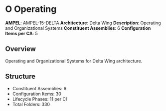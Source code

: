 # O Operating

**AMPEL**: AMPEL-15-DELTA
**Architecture**: Delta Wing
**Description**: Operating and Organizational Systems
**Constituent Assemblies**: 6
**Configuration Items per CA**: 5

## Overview
Operating and Organizational Systems for Delta Wing architecture.

## Structure
- Constituent Assemblies: 6
- Configuration Items: 30
- Lifecycle Phases: 11 per CI
- Total Folders: 330
